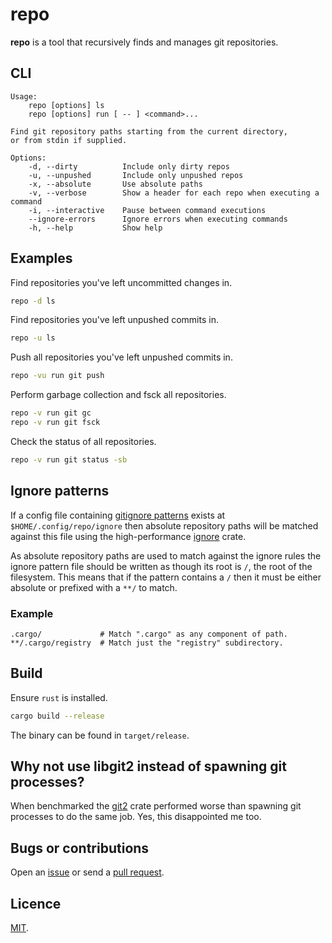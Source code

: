 # repo

**repo** is a tool that recursively finds and manages git repositories.

## CLI

```
Usage:
    repo [options] ls
    repo [options] run [ -- ] <command>...

Find git repository paths starting from the current directory,
or from stdin if supplied.

Options:
    -d, --dirty          Include only dirty repos
    -u, --unpushed       Include only unpushed repos
    -x, --absolute       Use absolute paths
    -v, --verbose        Show a header for each repo when executing a command
    -i, --interactive    Pause between command executions
    --ignore-errors      Ignore errors when executing commands
    -h, --help           Show help
```

## Examples

Find repositories you've left uncommitted changes in.

```bash
repo -d ls
```

Find repositories you've left unpushed commits in.

```bash
repo -u ls
```

Push all repositories you've left unpushed commits in.

```bash
repo -vu run git push
```

Perform garbage collection and fsck all repositories.

```bash
repo -v run git gc
repo -v run git fsck
```

Check the status of all repositories.

```bash
repo -v run git status -sb
```

## Ignore patterns

If a config file containing [gitignore patterns](https://git-scm.com/docs/gitignore) exists at `$HOME/.config/repo/ignore` then absolute repository paths will be matched against this file using the high-performance [ignore](https://docs.rs/ignore) crate.

As absolute repository paths are used to match against the ignore rules the ignore pattern file should be written as though its root is `/`, the root of the filesystem. This means that if the pattern contains a `/` then it must be either absolute or prefixed with a `**/` to match.

### Example

```
.cargo/             # Match ".cargo" as any component of path.
**/.cargo/registry  # Match just the "registry" subdirectory.
```

## Build

Ensure `rust` is installed.

```bash
cargo build --release
```

The binary can be found in `target/release`.

## Why not use libgit2 instead of spawning git processes?

When benchmarked the [git2](https://docs.rs/git2) crate performed worse than spawning git processes to do the same job. Yes, this disappointed me too.

## Bugs or contributions

Open an [issue](http://github.com/crdx/repo/issues) or send a [pull request](http://github.com/crdx/repo/pulls).

## Licence

[MIT](LICENCE.md).
